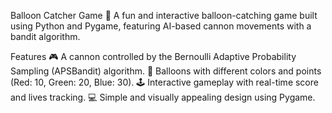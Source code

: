 Balloon Catcher Game 🎈
A fun and interactive balloon-catching game built using Python and Pygame, featuring AI-based cannon movements with a bandit algorithm.

Features
🎮 A cannon controlled by the Bernoulli Adaptive Probability Sampling (APSBandit) algorithm.
🎈 Balloons with different colors and points (Red: 10, Green: 20, Blue: 30).
🕹️ Interactive gameplay with real-time score and lives tracking.
💻 Simple and visually appealing design using Pygame.
